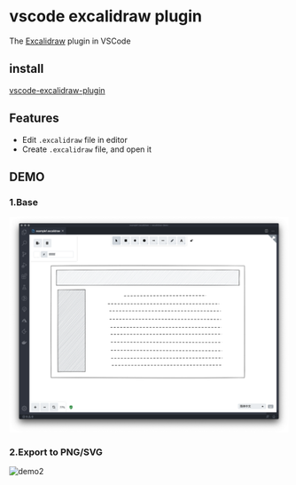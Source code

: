 # vscode excalidraw plugin

The [Excalidraw](https://excalidraw.com/) plugin in VSCode

## install

[vscode-excalidraw-plugin](https://marketplace.visualstudio.com/items?itemName=jkchao.vscode-excalidraw-plugin)

## Features

- Edit `.excalidraw` file in editor
- Create `.excalidraw` file, and open it

## DEMO

### 1.Base

![demo1](./images/demo01.png)

### 2.Export to PNG/SVG

![demo2](./images/demo02.gif)

<!-- TODO -->
